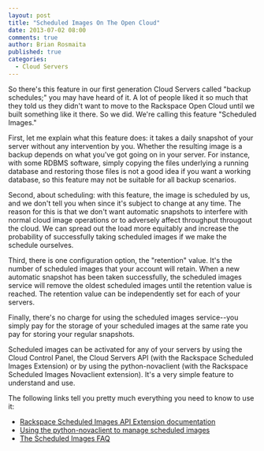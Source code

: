 ```yaml
---
layout: post
title: "Scheduled Images On The Open Cloud"
date: 2013-07-02 08:00
comments: true
author: Brian Rosmaita
published: true
categories:
  - Cloud Servers
---
```

So there's this feature in our first generation  Cloud Servers called "backup schedules;" you may
have heard of it.  A lot of people liked it so much that they told us
they didn't want to move to the Rackspace Open Cloud until we built
something like it there.  So we did.  We're calling this feature
"Scheduled Images." <!-- more -->

First, let me explain what this feature does: it takes a daily snapshot of your server
without any intervention by you.   Whether the resulting image is a
backup depends on what you've got going on in your server.
For instance, with some RDBMS software, simply copying the files
underlying a running database and restoring those files is not a good
idea if you want a working database, so this feature may not be
suitable for all backup scenarios.

Second, about  scheduling:  with this feature, the image is
scheduled by us, and we don't tell you when since it's subject to
change at any time.  The reason for this is that we don't want
automatic snapshots to interfere with normal cloud image operations or to
adversely affect throughput througout the cloud.  We can spread out
the load more equitably and increase the probability of successfully  taking scheduled
images  if we make the schedule ourselves.

Third, there is one configuration option, the "retention" value.  It's
the number of scheduled images that your account will retain.
When a new automatic snapshot has been taken successfully, the
scheduled images service will remove the oldest scheduled images until
the retention value is reached.  The retention value can be
independently set for each of your servers.

Finally, there's no charge for using the scheduled images service--you
simply pay for the storage of your scheduled images at the same rate
you pay for storing your regular snapshots.

Scheduled images can be activated for any of your servers by using the
Cloud Control Panel, the Cloud Servers API (with the Rackspace
Scheduled Images Extension) or by using the python-novaclient (with
the Rackspace Scheduled Images Novaclient extension). It's a very simple feature to understand and
use.  

The following links tell you pretty much everything you need to
know to use it:

*  [Rackspace Scheduled Images API Extension documentation](http://docs.rackspace.com/servers/api/v2/cs-devguide/content/ch_extensions.html#scheduled_images)
*  [Using the python-novaclient to manage scheduled images](http://www.rackspace.com/knowledge_center/article/using-python-novaclient-to-manage-scheduled-images)
*  [The Scheduled Images FAQ](http://www.rackspace.com/knowledge_center/article/scheduled-images-faq)
